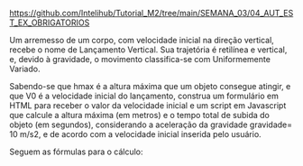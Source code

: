 https://github.com/Intelihub/Tutorial_M2/tree/main/SEMANA_03/04_AUT_EST_EX_OBRIGATORIOS

Um arremesso de um corpo, com velocidade inicial na direção vertical, recebe o nome de Lançamento Vertical. Sua trajetória é retilínea e vertical, e, devido à gravidade, o movimento classifica-se com Uniformemente Variado.

Sabendo-se que hmax é a altura máxima que um objeto consegue atingir, e que V0 é a velocidade inicial do lançamento, construa um formulário em HTML para receber o valor da velocidade inicial e um script em Javascript que calcule a altura máxima (em metros) e o tempo total de subida do objeto (em segundos), considerando a aceleração da gravidade gravidade= 10 m/s2, e de acordo com a velocidade inicial inserida pelo usuário.

Seguem as fórmulas para o cálculo:

